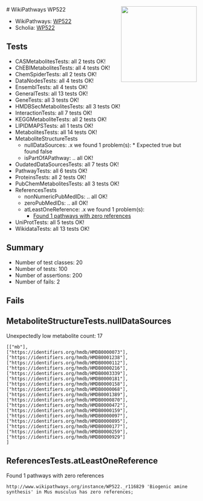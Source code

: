 <img style="float: right; width: 200px" src="https://upload.wikimedia.org/wikipedia/commons/thumb/8/83/Wplogo_with_text_500.png/640px-Wplogo_with_text_500.png" />
# WikiPathways WP522

* WikiPathways: [WP522](https://new.wikipathways.org/pathways/WP522)
* Scholia: [WP522](https://scholia.toolforge.org/wikipathways/WP522)
## Tests
* CASMetabolitesTests: all 2 tests OK!
* ChEBIMetabolitesTests: all 4 tests OK!
* ChemSpiderTests: all 2 tests OK!
* DataNodesTests: all 4 tests OK!
* EnsemblTests: all 4 tests OK!
* GeneralTests: all 13 tests OK!
* GeneTests: all 3 tests OK!
* HMDBSecMetabolitesTests: all 3 tests OK!
* InteractionTests: all 7 tests OK!
* KEGGMetaboliteTests: all 2 tests OK!
* LIPIDMAPSTests: all 1 tests OK!
* MetabolitesTests: all 14 tests OK!
* MetaboliteStructureTests
    * nullDataSources: .x we found 1 problem(s):
            * Expected true but found false
    * isPartOfAPathway: .. all OK!
* OudatedDataSourcesTests: all 7 tests OK!
* PathwayTests: all 6 tests OK!
* ProteinsTests: all 2 tests OK!
* PubChemMetabolitesTests: all 3 tests OK!
* ReferencesTests
    * nonNumericPubMedIDs: .. all OK!
    * zeroPubMedIDs: .. all OK!
    * atLeastOneReference: .x we found 1 problem(s):
        * [Found 1 pathways with zero references](#35eb778e)
* UniProtTests: all 5 tests OK!
* WikidataTests: all 13 tests OK!


## Summary

* Number of test classes: 20
* Number of tests: 100
* Number of assertions: 200
* Number of fails: 2

## Fails

<a name="91904190" />

## MetaboliteStructureTests.nullDataSources

Unexpectedly low metabolite count: 17
```
[["mb"],
["https://identifiers.org/hmdb/HMDB0000073"],
["https://identifiers.org/hmdb/HMDB0001238"],
["https://identifiers.org/hmdb/HMDB0000112"],
["https://identifiers.org/hmdb/HMDB0000216"],
["https://identifiers.org/hmdb/HMDB0003339"],
["https://identifiers.org/hmdb/HMDB0000181"],
["https://identifiers.org/hmdb/HMDB0000158"],
["https://identifiers.org/hmdb/HMDB0000068"],
["https://identifiers.org/hmdb/HMDB0001389"],
["https://identifiers.org/hmdb/HMDB0000870"],
["https://identifiers.org/hmdb/HMDB0000472"],
["https://identifiers.org/hmdb/HMDB0000159"],
["https://identifiers.org/hmdb/HMDB0000097"],
["https://identifiers.org/hmdb/HMDB0000895"],
["https://identifiers.org/hmdb/HMDB0000177"],
["https://identifiers.org/hmdb/HMDB0000259"],
["https://identifiers.org/hmdb/HMDB0000929"]
]
```

<a name="35eb778e" />

## ReferencesTests.atLeastOneReference

Found 1 pathways with zero references
```
http://www.wikipathways.org/instance/WP522._r116829 'Biogenic amine synthesis' in Mus musculus has zero references; 
```


